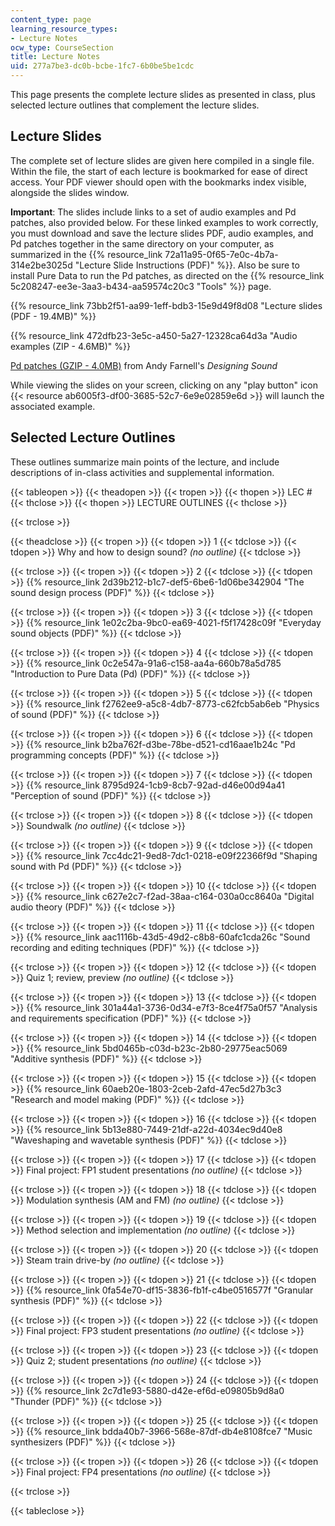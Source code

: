 ```yaml
---
content_type: page
learning_resource_types:
- Lecture Notes
ocw_type: CourseSection
title: Lecture Notes
uid: 277a7be3-dc0b-bcbe-1fc7-6b0be5be1cdc
---
```


This page presents the complete lecture slides as presented in class, plus selected lecture outlines that complement the lecture slides.

Lecture Slides
--------------

The complete set of lecture slides are given here compiled in a single file. Within the file, the start of each lecture is bookmarked for ease of direct access. Your PDF viewer should open with the bookmarks index visible, alongside the slides window. 

**Important**: The slides include links to a set of audio examples and Pd patches, also provided below. For these linked examples to work correctly, you must download and save the lecture slides PDF, audio examples, and Pd patches together in the same directory on your computer, as summarized in the {{% resource_link 72a11a95-0f65-7e0c-4b7a-314e2be3025d "Lecture Slide Instructions (PDF)" %}}. Also be sure to install Pure Data to run the Pd patches, as directed on the {{% resource_link 5c208247-ee3e-3aa3-b434-aa59574c20c3 "Tools" %}} page.

{{% resource_link 73bb2f51-aa99-1eff-bdb3-15e9d49f8d08 "Lecture slides (PDF - 19.4MB)" %}}

{{% resource_link 472dfb23-3e5c-a450-5a27-12328ca64d3a "Audio examples (ZIP - 4.6MB)" %}}

[Pd patches (GZIP - 4.0MB)](https://mitpress.mit.edu/sites/default/files/titles/content/ds_pd_examples.tar.gz) from Andy Farnell's _Designing Sound_

While viewing the slides on your screen, clicking on any "play button" icon {{< resource ab6005f3-df00-3685-52c7-6e9e02859e6d >}} will launch the associated example.

Selected Lecture Outlines
-------------------------

These outlines summarize main points of the lecture, and include descriptions of in-class activities and supplemental information.

{{< tableopen >}}
{{< theadopen >}}
{{< tropen >}}
{{< thopen >}}
LEC #
{{< thclose >}}
{{< thopen >}}
LECTURE OUTLINES
{{< thclose >}}

{{< trclose >}}

{{< theadclose >}}
{{< tropen >}}
{{< tdopen >}}
1
{{< tdclose >}}
{{< tdopen >}}
Why and how to design sound? _(no outline)_
{{< tdclose >}}

{{< trclose >}}
{{< tropen >}}
{{< tdopen >}}
2
{{< tdclose >}}
{{< tdopen >}}
{{% resource_link 2d39b212-b1c7-def5-6be6-1d06be342904 "The sound design process (PDF)" %}}
{{< tdclose >}}

{{< trclose >}}
{{< tropen >}}
{{< tdopen >}}
3
{{< tdclose >}}
{{< tdopen >}}
{{% resource_link 1e02c2ba-9bc0-ea69-4021-f5f17428c09f "Everyday sound objects (PDF)" %}}
{{< tdclose >}}

{{< trclose >}}
{{< tropen >}}
{{< tdopen >}}
4
{{< tdclose >}}
{{< tdopen >}}
{{% resource_link 0c2e547a-91a6-c158-aa4a-660b78a5d785 "Introduction to Pure Data (Pd) (PDF)" %}}
{{< tdclose >}}

{{< trclose >}}
{{< tropen >}}
{{< tdopen >}}
5
{{< tdclose >}}
{{< tdopen >}}
{{% resource_link f2762ee9-a5c8-4db7-8773-c62fcb5ab6eb "Physics of sound (PDF)" %}}
{{< tdclose >}}

{{< trclose >}}
{{< tropen >}}
{{< tdopen >}}
6
{{< tdclose >}}
{{< tdopen >}}
{{% resource_link b2ba762f-d3be-78be-d521-cd16aae1b24c "Pd programming concepts (PDF)" %}}
{{< tdclose >}}

{{< trclose >}}
{{< tropen >}}
{{< tdopen >}}
7
{{< tdclose >}}
{{< tdopen >}}
{{% resource_link 8795d924-1cb9-8cb7-92ad-d46e00d94a41 "Perception of sound (PDF)" %}}
{{< tdclose >}}

{{< trclose >}}
{{< tropen >}}
{{< tdopen >}}
8
{{< tdclose >}}
{{< tdopen >}}
Soundwalk _(no outline)_
{{< tdclose >}}

{{< trclose >}}
{{< tropen >}}
{{< tdopen >}}
9
{{< tdclose >}}
{{< tdopen >}}
{{% resource_link 7cc4dc21-9ed8-7dc1-0218-e09f22366f9d "Shaping sound with Pd (PDF)" %}}
{{< tdclose >}}

{{< trclose >}}
{{< tropen >}}
{{< tdopen >}}
10
{{< tdclose >}}
{{< tdopen >}}
{{% resource_link c627e2c7-f2ad-38aa-c164-030a0cc8640a "Digital audio theory (PDF)" %}}
{{< tdclose >}}

{{< trclose >}}
{{< tropen >}}
{{< tdopen >}}
11
{{< tdclose >}}
{{< tdopen >}}
{{% resource_link aac1116b-43d5-49d2-c8b8-60afc1cda26c "Sound recording and editing techniques (PDF)" %}}
{{< tdclose >}}

{{< trclose >}}
{{< tropen >}}
{{< tdopen >}}
12
{{< tdclose >}}
{{< tdopen >}}
Quiz 1; review, preview _(no outline)_
{{< tdclose >}}

{{< trclose >}}
{{< tropen >}}
{{< tdopen >}}
13
{{< tdclose >}}
{{< tdopen >}}
{{% resource_link 301a44a1-3736-0d34-e7f3-8ce4f75a0f57 "Analysis and requirements specification (PDF)" %}}
{{< tdclose >}}

{{< trclose >}}
{{< tropen >}}
{{< tdopen >}}
14
{{< tdclose >}}
{{< tdopen >}}
{{% resource_link 5bd0465b-c03d-b23c-2b80-29775eac5069 "Additive synthesis (PDF)" %}}
{{< tdclose >}}

{{< trclose >}}
{{< tropen >}}
{{< tdopen >}}
15
{{< tdclose >}}
{{< tdopen >}}
{{% resource_link 60aeb20e-1803-2ceb-2afd-47ec5d27b3c3 "Research and model making (PDF)" %}}
{{< tdclose >}}

{{< trclose >}}
{{< tropen >}}
{{< tdopen >}}
16
{{< tdclose >}}
{{< tdopen >}}
{{% resource_link 5b13e880-7449-21df-a22d-4034ec9d40e8 "Waveshaping and wavetable synthesis (PDF)" %}}
{{< tdclose >}}

{{< trclose >}}
{{< tropen >}}
{{< tdopen >}}
17
{{< tdclose >}}
{{< tdopen >}}
Final project: FP1 student presentations _(no outline)_
{{< tdclose >}}

{{< trclose >}}
{{< tropen >}}
{{< tdopen >}}
18
{{< tdclose >}}
{{< tdopen >}}
Modulation synthesis (AM and FM) _(no outline)_
{{< tdclose >}}

{{< trclose >}}
{{< tropen >}}
{{< tdopen >}}
19
{{< tdclose >}}
{{< tdopen >}}
Method selection and implementation _(no outline)_
{{< tdclose >}}

{{< trclose >}}
{{< tropen >}}
{{< tdopen >}}
20
{{< tdclose >}}
{{< tdopen >}}
Steam train drive-by _(no outline)_
{{< tdclose >}}

{{< trclose >}}
{{< tropen >}}
{{< tdopen >}}
21
{{< tdclose >}}
{{< tdopen >}}
{{% resource_link 0fa54e70-df15-3836-fb1f-c4be0516577f "Granular synthesis (PDF)" %}}
{{< tdclose >}}

{{< trclose >}}
{{< tropen >}}
{{< tdopen >}}
22
{{< tdclose >}}
{{< tdopen >}}
Final project: FP3 student presentations _(no outline)_
{{< tdclose >}}

{{< trclose >}}
{{< tropen >}}
{{< tdopen >}}
23
{{< tdclose >}}
{{< tdopen >}}
Quiz 2; student presentations _(no outline)_
{{< tdclose >}}

{{< trclose >}}
{{< tropen >}}
{{< tdopen >}}
24
{{< tdclose >}}
{{< tdopen >}}
{{% resource_link 2c7d1e93-5880-d42e-ef6d-e09805b9d8a0 "Thunder (PDF)" %}}
{{< tdclose >}}

{{< trclose >}}
{{< tropen >}}
{{< tdopen >}}
25
{{< tdclose >}}
{{< tdopen >}}
{{% resource_link bdda40b7-3966-568e-87df-db4e8108fce7 "Music synthesizers (PDF)" %}}
{{< tdclose >}}

{{< trclose >}}
{{< tropen >}}
{{< tdopen >}}
26
{{< tdclose >}}
{{< tdopen >}}
Final project: FP4 presentations _(no outline)_
{{< tdclose >}}

{{< trclose >}}

{{< tableclose >}}